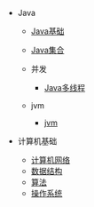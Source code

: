 
* Java
  
    * [Java基础](./docs/java/基础/Java基础.md) 
    * [Java集合](./docs/java/b-2Java集合.md)
    
  * 并发
  
    * [Java多线程](./docs/java/b-3Java多线程.md)
    
  * jvm
    * [jvm](./docs/java/jvm/b-4jvm.md)

* 计算机基础

  * [计算机网络](./docs/c-1计算机网络.md)
  * [数据结构](./docs/c-2数据结构.md)
  * [算法](./docs/c-3算法.md)
  * [操作系统](./docs/c-4操作系统.md)
  


  

